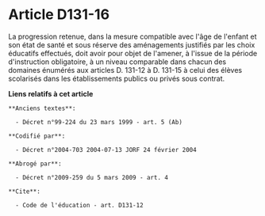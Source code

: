 # Article D131-16

La progression retenue, dans la mesure compatible avec l'âge de l'enfant et son état de santé et sous réserve des
aménagements justifiés par les choix éducatifs effectués, doit avoir pour objet de l'amener, à l'issue de la période
d'instruction obligatoire, à un niveau comparable dans chacun des domaines énumérés aux articles D. 131-12 à D. 131-15 à
celui des élèves scolarisés dans les établissements publics ou privés sous contrat.

**Liens relatifs à cet article**

	**Anciens textes**:

	  - Décret n°99-224 du 23 mars 1999 - art. 5 (Ab)

	**Codifié par**:

	  - Décret n°2004-703 2004-07-13 JORF 24 février 2004

	**Abrogé par**:

	  - Décret n°2009-259 du 5 mars 2009 - art. 4

	**Cite**:

	  - Code de l'éducation - art. D131-12
